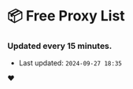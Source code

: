# :package: Free Proxy List
### Updated every 15 minutes.

- Last updated: `2024-09-27 18:35`

:heart:
